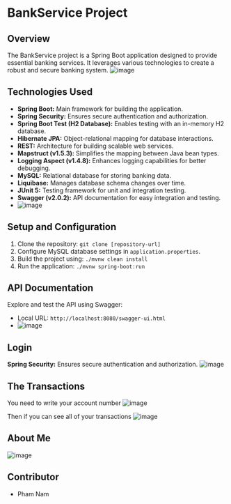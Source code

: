 # BankService Project

## Overview
The BankService project is a Spring Boot application designed to provide essential banking services. It leverages various technologies to create a robust and secure banking system.
![image](https://github.com/pnamm21/BankProject/assets/123586816/f3d75680-950e-447d-9c99-59e423546a43)

## Technologies Used
- **Spring Boot:** Main framework for building the application.
- **Spring Security:** Ensures secure authentication and authorization.
- **Spring Boot Test (H2 Database):** Enables testing with an in-memory H2 database.
- **Hibernate JPA:** Object-relational mapping for database interactions.
- **REST:** Architecture for building scalable web services.
- **Mapstruct (v1.5.3):** Simplifies the mapping between Java bean types.
- **Logging Aspect (v1.4.8):** Enhances logging capabilities for better debugging.
- **MySQL:** Relational database for storing banking data.
- **Liquibase:** Manages database schema changes over time.
- **JUnit 5:** Testing framework for unit and integration testing.
- **Swagger (v2.0.2):** API documentation for easy integration and testing.
- ![image](https://github.com/pnamm21/BankProject/assets/123586816/8a2261e0-1fcb-41d8-a3ff-89cacd95bced)

## Setup and Configuration
1. Clone the repository: `git clone [repository-url]`
2. Configure MySQL database settings in `application.properties`.
3. Build the project using: `./mvnw clean install`
4. Run the application: `./mvnw spring-boot:run`

## API Documentation
Explore and test the API using Swagger:
- Local URL: `http://localhost:8080/swagger-ui.html`
- ![image](https://github.com/pnamm21/BankProject/assets/123586816/5466f639-2c96-439c-8b61-ebda54918019)

## Login
**Spring Security:** Ensures secure authentication and authorization.
![image](https://github.com/pnamm21/BankProject/assets/123586816/8a552846-1880-4282-864a-e3462d9a409b)


## The Transactions
You need to write your account number
![image](https://github.com/pnamm21/BankProject/assets/123586816/22512e10-c37b-41da-a274-171e17e1fa53)

Then if you can see all of your transactions
![image](https://github.com/pnamm21/BankProject/assets/123586816/508cebb4-8d4c-42c4-9b15-90d0723e87ef)


## About Me
![image](https://github.com/pnamm21/BankProject/assets/123586816/5ce43e1b-4189-48ec-ad9b-b22fb53ae2dc)


## Contributor
- Pham Nam
